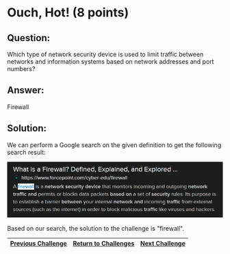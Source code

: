 # Ouch, Hot! (8 points)

## Question:

Which type of network security device is used to limit traffic between networks and information systems based on network addresses and port numbers?

## Answer:

Firewall

## Solution:

We can perform a Google search on the given definition to get the following search result:

[![search-result.png](search-result.png)](https://duckduckgo.com/?q=network+security+device+used+to+limit+traffic+between+networks+and+information+systems+based+on+network+addresses+and+port+numbers&t=ffab&atb=v1-1&ia=web)

Based on our search, the solution to the challenge is "firewall".

| [Previous Challenge](/Challenges/Securely-Provision/6/README.md#question) | [Return to Challenges](/Challenges/../../../#modules) | [Next Challenge](/Challenges/Securely-Provision/8/README.md#question) |
| :------- | :-----: | ------: |
